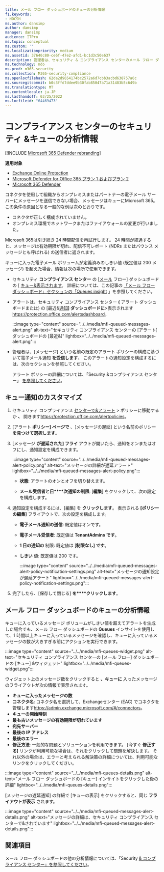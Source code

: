 ```yaml
---
title: メール フロー ダッシュボードのキューの分析情報
f1.keywords:
- NOCSH
ms.author: dansimp
author: dansimp
manager: dansimp
audience: ITPro
ms.topic: conceptual
ms.custom: ''
ms.localizationpriority: medium
ms.assetid: 37640c80-ce6f-47e2-afd1-bc1d3c50e637
description: 管理者は、セキュリティ & コンプライアンス センターのメール フロー ダッシュボードでキュー ウィジェットを使用して、送信コネクタを超えるオンプレミスまたはパートナー組織への失敗したメール フローを監視する方法について説明します。
ms.technology: mdo
ms.prod: m365-security
ms.collection: M365-security-compliance
ms.openlocfilehash: 62da2d9654174bc2572a6d7cbb3acbd638757a6c
ms.sourcegitcommit: b0c3ffd7ddee9b30fab85047a71a31483b5c649b
ms.translationtype: MT
ms.contentlocale: ja-JP
ms.lasthandoff: 03/25/2022
ms.locfileid: "64469473"
---
```

# <a name="queues-insight-in-the-security--compliance-center"></a>コンプライアンス センターのセキュリティ &キューの分析情報

[!INCLUDE [Microsoft 365 Defender rebranding](../includes/microsoft-defender-for-office.md)]

**適用対象**
- [Exchange Online Protection](exchange-online-protection-overview.md)
- [Microsoft Defender for Office 365 プラン 1 およびプラン 2](defender-for-office-365.md)
- [Microsoft 365 Defender](../defender/microsoft-365-defender.md)

コネクタを使用して組織からオンプレミスまたはパートナーの電子メール サーバーにメッセージを送信できない場合、メッセージはキューにMicrosoft 365。 この条件の原因となる一般的な例は次のとおりです。

- コネクタが正しく構成されていません。
- オンプレミス環境でネットワークまたはファイアウォールの変更が行いました。

Microsoft 365は引き続き 24 時間配信を再試行します。 24 時間が経過すると、メッセージは有効期限が切れ、配信不可レポート (NDRs またはバウンス メッセージとも呼ばれる) の送信者に返されます。

キューに入った電子メール ボリュームが定義済みのしきい値 (既定値は 200 メッセージ) を超えた場合、情報は次の場所で使用できます。

- セキュリティ **コンプライアンス センター** の [[メール](mail-flow-insights-v2.md) フロー] ダッシュボードの [ [キュー&表示されます](https://protection.office.com)。 詳細については、この記事の [「メール フロー ダッシュボード」セクションの「Queues insight](#queues-insight-in-the-mail-flow-dashboard) 」を参照してください。

- アラートは、セキュリティ コンプライアンス センター **(** アラート ダッシュボードまたは) の [最近&[通知](https://protection.office.com)**] ダッシュボードに**\>表示されます<https://protection.office.com/alertsdashboard>。

  :::image type="content" source="../../media/mfi-queued-messages-alert.png" alt-text="セキュリティ コンプライアンス センターの [アラート] ダッシュボードの [最近&]" lightbox="../../media/mfi-queued-messages-alert.png":::


- 管理者は、[メッセージ] という名前の既定のアラート ポリシーの構成に基づいて電子メール通知 **を受信します**。 このアラートの通知設定を構成するには、次のセクションを参照してください。

  アラート ポリシーの詳細については、「Security &コンプライアンス センター」 [を参照してください](../../compliance/alert-policies.md)。

## <a name="customize-queue-alerts"></a>キュー通知のカスタマイズ

1. セキュリティ コンプライアンス [センターで&アラート](https://protection.office.com) \> ポリシーに移動するか **、** 開きます<https://protection.office.com/alertpolicies>。

2. [アラート **ポリシー] ページで** 、[メッセージの遅延] という名前のポリシー **を見つけて選択します**。

3. [メッセージ **が遅延された] フライ** アウトが開いたら、通知をオンまたはオフにし、通知設定を構成できます。

   :::image type="content" source="../../media/mfi-queued-messages-alert-policy.png" alt-text="メッセージの詳細が遅延アラート" lightbox="../../media/mfi-queued-messages-alert-policy.png":::

   - **状態**: アラートのオンとオフを切り替えます。

   - **メール受信者と日****次通知の制限**: [**編集**] をクリックして、次の設定を構成します。

4. 通知設定を構成するには、[編集] を **クリックします**。 表示される **[ポリシーの編集]** フライアウトで、次の設定を構成します。

   - **電子メール通知の送信**: 既定値はオンです。
   - **電子メール受信者**: 既定値は **TenantAdmins です**。
   - **1 日の通知の** 制限: 既定値は **[制限なし] です**。
   - **しきい** 値: 既定値は 200 です。

     :::image type="content" source="../../media/mfi-queued-messages-alert-policy-notification-settings.png" alt-text="メッセージの通知設定が遅延アラート" lightbox="../../media/mfi-queued-messages-alert-policy-notification-settings.png":::

5. 完了したら、[保存して閉じる] **を****クリックします**。

## <a name="queues-insight-in-the-mail-flow-dashboard"></a>メール フロー ダッシュボードのキューの分析情報

キューに入っているメッセージ ボリュームがしきい値を超えてアラートを生成した場合でも、メール フロー ダッシュボードの **Queues** インサイトを使用して、[](mail-flow-insights-v2.md)1 時間以上キューに入っているメッセージを確認し、キューに入っているメッセージの数が大きすぎる前にアクションを実行できます。

:::image type="content" source="../../media/mfi-queues-widget.png" alt-text="セキュリティ コンプライアンス センターの [メール フロー] ダッシュボードの [キュー] &ウィジェット" lightbox="../../media/mfi-queues-widget.png":::

ウィジェット上のメッセージ数をクリックすると **、キューに** 入ったメッセージ のフライアウトが次の情報で表示されます。

- **キューに入ったメッセージの数**
- **コネクタ名**: コネクタ名を選択して、Exchangeセンター (EAC) でコネクタを管理します<https://admin.exchange.microsoft.com/#/connectors>。
- **キューの開始時刻**
- **最も古いメッセージの有効期限が切れています**
- **宛先サーバー**
- **最後の IP アドレス**
- **最後のエラー**
- **修正方法**: 一般的な問題とソリューションを利用できます。 [今すぐ **修正する]** リンクが利用可能な場合は、それをクリックして問題を解決します。 それ以外の場合は、エラーと考えられる解決策の詳細については、利用可能なリンクをクリックしてください。

:::image type="content" source="../../media/mfi-queues-details.png" alt-text="メール フロー ダッシュボードの [キュー] インサイトをクリックした後の詳細" lightbox="../../media/mfi-queues-details.png":::

[メッセージの遅延通知] の詳細で  [キューの表示] をクリックすると、同じ **フライアウトが表示** されます。

:::image type="content" source="../../media/mfi-queued-messages-alert-details.png" alt-text="メッセージの詳細は、セキュリティ コンプライアンス センターで&されています" lightbox="../../media/mfi-queued-messages-alert-details.png":::

## <a name="see-also"></a>関連項目

メール フロー ダッシュボードの他の分析情報については、「Security [& コンプライアンス センター」を参照してください](mail-flow-insights-v2.md)。
